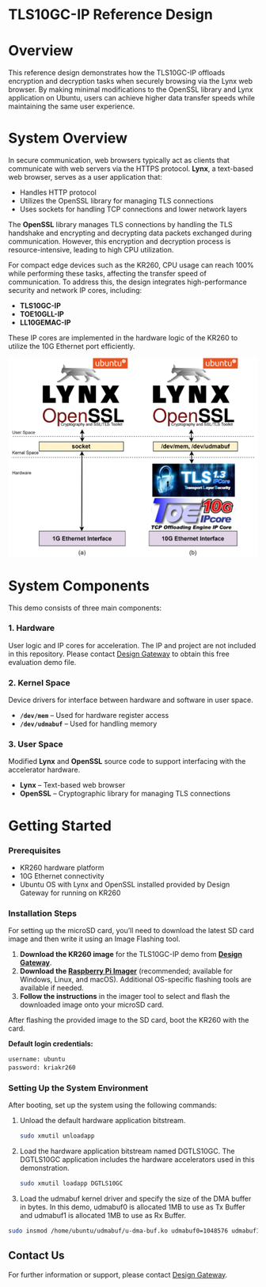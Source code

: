 # TLS10GC-IP Reference Design

# Overview
This reference design demonstrates how the TLS10GC-IP offloads encryption and decryption tasks when securely browsing via the Lynx web browser. By making minimal modifications to the OpenSSL library and Lynx application on Ubuntu, users can achieve higher data transfer speeds while maintaining the same user experience.

# System Overview
In secure communication, web browsers typically act as clients that communicate with web servers via the HTTPS protocol. **Lynx**, a text-based web browser, serves as a user application that:

- Handles HTTP protocol
- Utilizes the OpenSSL library for managing TLS connections
- Uses sockets for handling TCP connections and lower network layers

The **OpenSSL** library manages TLS connections by handling the TLS handshake and encrypting and decrypting data packets exchanged during communication. However, this encryption and decryption process is resource-intensive, leading to high CPU utilization. 

For compact edge devices such as the KR260, CPU usage can reach 100% while performing these tasks, affecting the transfer speed of communication. To address this, the design integrates high-performance security and network IP cores, including:

- **TLS10GC-IP**
- **TOE10GLL-IP**
- **LL10GEMAC-IP**

These IP cores are implemented in the hardware logic of the KR260 to utilize the 10G Ethernet port efficiently.

![System Overview](./SystemOverview.PNG)

# System Components
This demo consists of three main components:

### 1. Hardware
User logic and IP cores for acceleration.
The IP and project are not included in this repository.
Please contact [Design Gateway](https://dgway.com/contact.html) to obtain this free evaluation demo file.

### 2. Kernel Space
Device drivers for interface between hardware and software in user space.
- **`/dev/mem`** – Used for hardware register access  
- **`/dev/udmabuf`** – Used for handling memory  

### 3. User Space
Modified **Lynx** and **OpenSSL** source code to support interfacing with the accelerator hardware.
- **Lynx** – Text-based web browser  
- **OpenSSL** – Cryptographic library for managing TLS connections  

# Getting Started
### Prerequisites
- KR260 hardware platform
- 10G Ethernet connectivity
- Ubuntu OS with Lynx and OpenSSL installed provided by Design Gateway for running on KR260

### Installation Steps
For setting up the microSD card, you’ll need to download the latest SD card image and then write it using an Image Flashing tool.

1. **Download the KR260 image** for the TLS10GC-IP demo from **[Design Gateway](https://dgway.com/contact.html)**.  
2. **Download the [Raspberry Pi Imager](https://www.raspberrypi.com/software/)** (recommended; available for Windows, Linux, and macOS). Additional OS-specific flashing tools are available if needed.  
3. **Follow the instructions** in the imager tool to select and flash the downloaded image onto your microSD card.  


After flashing the provided image to the SD card, boot the KR260 with the card.

**Default login credentials:**
```bash
username: ubuntu 
password: kriakr260
```

### Setting Up the System Environment
After booting, set up the system using the following commands:

1. Unload the default hardware application bitstream.
   ```bash
   sudo xmutil unloadapp
   ```
2. Load the hardware application bitstream named DGTLS10GC.
The DGTLS10GC application includes the hardware accelerators used in this demonstration.
   ```bash
   sudo xmutil loadapp DGTLS10GC
   ```
3.	Load the udmabuf kernel driver and specify the size of the DMA buffer in bytes.
In this demo, udmabuf0 is allocated 1MB to use as Tx Buffer and udmabuf1 is allocated 1MB to use as Rx Buffer.
   ```bash
   sudo insmod /home/ubuntu/udmabuf/u-dma-buf.ko udmabuf0=1048576 udmabuf1=1048576
   ```

## Contact Us
For further information or support, please contact  [Design Gateway](https://dgway.com/contact.html).
